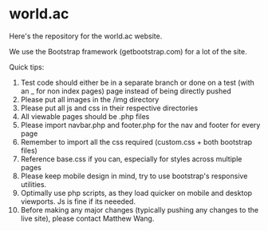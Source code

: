 # world.ac
Here's the repository for the world.ac website.

We use the Bootstrap framework (getbootstrap.com) for a lot of the site. 

Quick tips:
1. Test code should either be in a separate branch or done on a test (with an _ for non index pages) page instead of being directly pushed </br>
2. Please put all images in the /img directory </br>
3. Please put all js and css in their respective directories </br>
4. All viewable pages should be .php files </br>
5. Please import navbar.php and footer.php for the nav and footer for every page 
6. Remember to import all the css required (custom.css + both bootstrap files) 
7. Reference base.css if you can, especially for styles across multiple pages
8. Please keep mobile design in mind, try to use bootstrap's responsive utilities. 
9. Optimally use php scripts, as they load quicker on mobile and desktop viewports. Js is fine if its neeeded.
10. Before making any major changes (typically pushing any changes to the live site), please contact Matthew Wang.
